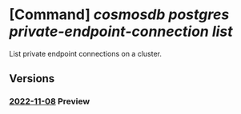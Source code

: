 # [Command] _cosmosdb postgres private-endpoint-connection list_

List private endpoint connections on a cluster.

## Versions

### [2022-11-08](/Resources/mgmt-plane/L3N1YnNjcmlwdGlvbnMve30vcmVzb3VyY2Vncm91cHMve30vcHJvdmlkZXJzL21pY3Jvc29mdC5kYmZvcnBvc3RncmVzcWwvc2VydmVyZ3JvdXBzdjIve30vcHJpdmF0ZWVuZHBvaW50Y29ubmVjdGlvbnM=/2022-11-08.xml) **Preview**

<!-- mgmt-plane /subscriptions/{}/resourcegroups/{}/providers/microsoft.dbforpostgresql/servergroupsv2/{}/privateendpointconnections 2022-11-08 -->

